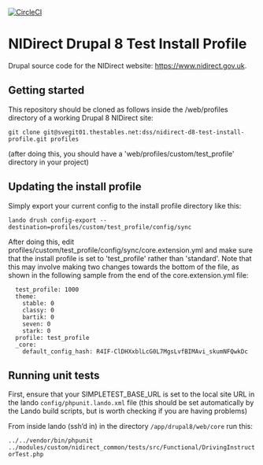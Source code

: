 [![CircleCI](https://circleci.com/gh/dof-dss/nidirect-d8-test-install-profile.svg?style=svg)](https://circleci.com/gh/dof-dss/nidirect-d8-test-install-profile)

# NIDirect Drupal 8 Test Install Profile

Drupal source code for the NIDirect website: https://www.nidirect.gov.uk.

## Getting started

This repository should be cloned as follows inside the /web/profiles directory of a working Drupal 8 NIDirect site:

`git clone git@svegit01.thestables.net:dss/nidirect-d8-test-install-profile.git profiles`
 
(after doing this, you should have a 'web/profiles/custom/test_profile' directory in your project)

## Updating the install profile

Simply export your current config to the install profile directory like this:

`lando drush config-export --destination=profiles/custom/test_profile/config/sync`
 
After doing this, edit profiles/custom/test_profile/config/sync/core.extension.yml and make sure that the 
install profile is set to 'test_profile' rather than 'standard'. 
Note that this may involve making two changes towards the bottom of the file, 
as shown in the following sample from the end of the core.extension.yml file:

```
  test_profile: 1000
  theme:
    stable: 0
    classy: 0
    bartik: 0
    seven: 0
    stark: 0 
  profile: test_profile
  _core:
    default_config_hash: R4IF-ClDHXxblLcG0L7MgsLvfBIMAvi_skumNFQwkDc
```

## Running unit tests

First, ensure that your SIMPLETEST_BASE_URL is set to the local site URL in the lando 
`config/phpunit.lando.xml` file (this should be set automatically by the Lando build scripts, 
but is worth checking if you are having problems)

From inside lando (ssh’d in) in the directory `/app/drupal8/web/core` run this:

`../../vendor/bin/phpunit ../modules/custom/nidirect_common/tests/src/Functional/DrivingInstructorTest.php`
